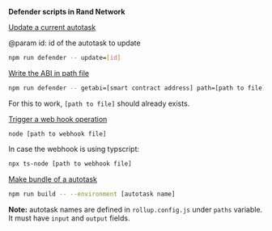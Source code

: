 **Defender scripts in Rand Network**

<u>Update a current autotask</u>

@param id: id of the autotask to update

```bash
npm run defender -- update=[id]
```

<u>Write the ABI in path file</u>

```bash
npm run defender -- getabi=[smart contract address] path=[path to file]
```

For this to work, `[path to file]` should already exists.

<u>Trigger a web hook operation</u>

```bas
node [path to webhook file]
```

In case the webhook is using typscript:

```bash
npx ts-node [path to webhook file]
```

<u>Make bundle of a autotask</u>

```bash
npm run build -- --environment [autotask name]
```

**Note:** autotask names are defined in `rollup.config.js` under `paths` variable. It must have `input` and `output` fields.
